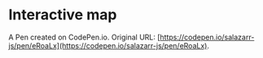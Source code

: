 # Interactive map

A Pen created on CodePen.io. Original URL: [https://codepen.io/salazarr-js/pen/eRoaLx](https://codepen.io/salazarr-js/pen/eRoaLx).


